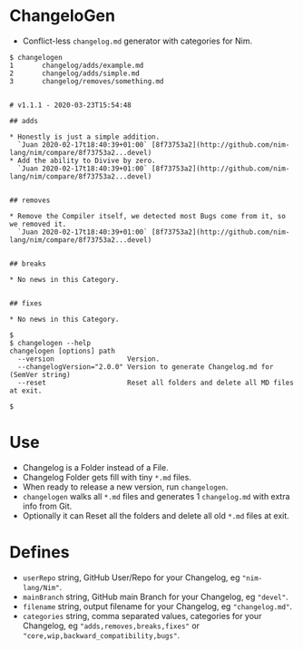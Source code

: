 # ChangeloGen

- Conflict-less `changelog.md` generator with categories for Nim.

```console
$ changelogen
1       changelog/adds/example.md
2       changelog/adds/simple.md
3       changelog/removes/something.md


# v1.1.1 - 2020-03-23T15:54:48

## adds

* Honestly is just a simple addition.
  `Juan 2020-02-17t18:40:39+01:00` [8f73753a2](http://github.com/nim-lang/nim/compare/8f73753a2...devel)
* Add the ability to Divive by zero.
  `Juan 2020-02-17t18:40:39+01:00` [8f73753a2](http://github.com/nim-lang/nim/compare/8f73753a2...devel)


## removes

* Remove the Compiler itself, we detected most Bugs come from it, so we removed it.
  `Juan 2020-02-17t18:40:39+01:00` [8f73753a2](http://github.com/nim-lang/nim/compare/8f73753a2...devel)


## breaks

* No news in this Category.


## fixes

* No news in this Category.

$
$ changelogen --help
changelogen [options] path
  --version                  Version.
  --changelogVersion="2.0.0" Version to generate Changelog.md for (SemVer string)
  --reset                    Reset all folders and delete all MD files at exit.

$
```


# Use

- Changelog is a Folder instead of a File.
- Changelog Folder gets fill with tiny `*.md` files.
- When ready to release a new version, run `changelogen`.
- `changelogen` walks all `*.md` files and generates 1 `changelog.md` with extra info from Git.
- Optionally it can Reset all the folders and delete all old `*.md` files at exit.


# Defines

- `userRepo` string, GitHub User/Repo for your Changelog, eg `"nim-lang/Nim"`.
- `mainBranch` string, GitHub main Branch for your Changelog, eg `"devel"`.
- `filename`  string, output filename for your Changelog, eg `"changelog.md"`.
- `categories` string, comma separated values, categories for your Changelog,
  eg `"adds,removes,breaks,fixes"` or `"core,wip,backward_compatibility,bugs"`.
